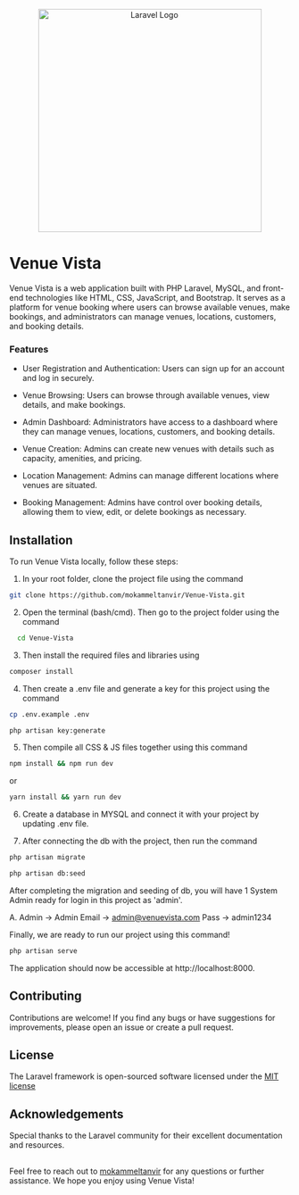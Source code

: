 <p align="center"><a href="https://laravel.com" target="_blank"><img src="https://raw.githubusercontent.com/laravel/art/master/logo-lockup/5%20SVG/2%20CMYK/1%20Full%20Color/laravel-logolockup-cmyk-red.svg" width="400" alt="Laravel Logo"></a></p>

# Venue Vista

Venue Vista is a web application built with PHP Laravel, MySQL, and front-end technologies like HTML, CSS, JavaScript, and Bootstrap. It serves as a platform for venue booking where users can browse available venues, make bookings, and administrators can manage venues, locations, customers, and booking details.

### Features

-   User Registration and Authentication: Users can sign up for an account and log in securely.

-   Venue Browsing: Users can browse through available venues, view details, and make bookings.
-   Admin Dashboard: Administrators have access to a dashboard where they can manage venues, locations, customers, and booking details.
-   Venue Creation: Admins can create new venues with details such as capacity, amenities, and pricing.
-   Location Management: Admins can manage different locations where venues are situated.
-   Booking Management: Admins have control over booking details, allowing them to view, edit, or delete bookings as necessary.

## Installation

To run Venue Vista locally, follow these steps:

1. In your root folder, clone the project file using the command

```bash
git clone https://github.com/mokammeltanvir/Venue-Vista.git
```

2. Open the terminal (bash/cmd). Then go to the project folder using the command

```bash
  cd Venue-Vista
```

3. Then install the required files and libraries using

```sh
composer install
```

4. Then create a .env file and generate a key for this project using the command

```sh
cp .env.example .env

php artisan key:generate
```

5. Then compile all CSS & JS files together using this command

```sh
npm install && npm run dev
```

or

```sh
yarn install && yarn run dev
```

6. Create a database in MYSQL and connect it with your project by updating .env file.

7. After connecting the db with the project, then run the command

```sh
php artisan migrate
```

```sh
php artisan db:seed
```

After completing the migration and seeding of db, you will have 1 System Admin ready for login in this project as 'admin'.

A. Admin -> Admin
Email -> admin@venuevista.com
Pass -> admin1234

Finally, we are ready to run our project using this command!

```sh
php artisan serve
```

The application should now be accessible at http://localhost:8000.

## Contributing

Contributions are welcome! If you find any bugs or have suggestions for improvements, please open an issue or create a pull request.

## License

The Laravel framework is open-sourced software licensed under the [MIT license](https://opensource.org/licenses/MIT)

## Acknowledgements

Special thanks to the Laravel community for their excellent documentation and resources.

##

Feel free to reach out to [mokammeltanvir](https://github.com/mokammeltanvir) for any questions or further assistance. We hope you enjoy using Venue Vista!
